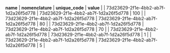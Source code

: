 **name**  | **nomenclature**  | **unique_code**  | **value**  | 
  | 73d23629-2f1e-4bb2-ab7f-1d2a26f5d778  | 73d23629-2f1e-4bb2-ab7f-1d2a26f5d778  | 100  | 
  | 73d23629-2f1e-4bb2-ab7f-1d2a26f5d778  | 73d23629-2f1e-4bb2-ab7f-1d2a26f5d778  | 80  | 
  | 73d23629-2f1e-4bb2-ab7f-1d2a26f5d778  | 73d23629-2f1e-4bb2-ab7f-1d2a26f5d778  | 70  | 
  | 73d23629-2f1e-4bb2-ab7f-1d2a26f5d778  | 73d23629-2f1e-4bb2-ab7f-1d2a26f5d778  | 1  | 
  | 73d23629-2f1e-4bb2-ab7f-1d2a26f5d778  | 73d23629-2f1e-4bb2-ab7f-1d2a26f5d778  | 5  | 
